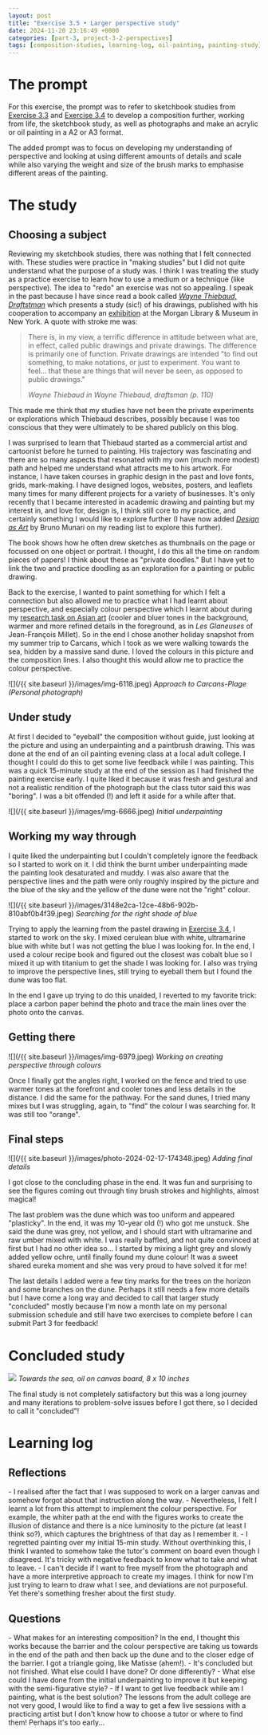 ```yaml
---
layout: post
title: "Exercise 3.5 • Larger perspective study"
date: 2024-11-20 23:16:49 +0000
categories: [part-3, project-3-2-perspectives]
tags: [composition-studies, learning-log, oil-painting, painting-study]
---
```


# The prompt
<!-- /wp:heading --><!-- wp:paragraph -->

For this exercise, the prompt was to refer to sketchbook studies from [Exercise 3.3](https://spaces.oca.ac.uk/gaellelog/category/coursework/part-3/exercise-3-3-linear-perspective-studies/) and [Exercise 3.4](https://spaces.oca.ac.uk/gaellelog/category/coursework/part-3/exercise-3-4-aerial-perspective-study/) to develop a composition further, working from life, the sketchbook study, as well as photographs and make an acrylic or oil painting in a A2 or A3 format.

<!-- /wp:paragraph --><!-- wp:paragraph -->

The added prompt was to focus on developing my understanding of perspective and looking at using different amounts of details and scale while also varying the weight and size of the brush marks to emphasise different areas of the painting.

<!-- /wp:paragraph --><!-- wp:heading {"level":1} -->
# The study
<!-- /wp:heading --><!-- wp:heading -->
## Choosing a subject
<!-- /wp:heading --><!-- wp:paragraph -->

Reviewing my sketchbook studies, there was nothing that I felt connected with. These studies were practice in "making studies" but I did not quite understand what the purpose of a study was. I think I was treating the study as a practice exercise to learn how to use a medium or a technique (like perspective). The idea to "redo" an exercise was not so appealing. I speak in the past because I have since read a book called _[Wayne Thiebaud, Draftstman](https://thamesandhudson.com/wayne-thiebaud-draftsman-9780500021897)_ which presents a study (sic!) of his drawings, published with his cooperation to accompany an [exhibition](https://www.themorgan.org/exhibitions/wayne-thiebaud) at the Morgan Library & Museum in New York. A quote with stroke me was:

<!-- /wp:paragraph --><!-- wp:quote -->

> <!-- wp:paragraph -->
> 
> There is, in my view, a terrific difference in attitude between what are, in effect, called public drawings and private drawings. The difference is primarily one of function. Private drawings are intended "to find out something, to make notations, or just to experiment. You want to feel... that these are things that will never be seen, as opposed to public drawings."
> 
> <!-- /wp:paragraph --><cite>Wayne Thiebaud in <em>Wayne Thiebaud, draftsman</em> (p. 110)</cite>

<!-- /wp:quote --><!-- wp:paragraph -->

This made me think that my studies have not been the private experiments or explorations which Thiebaud describes, possibly because I was too conscious that they were ultimately to be shared publicly on this blog.

<!-- /wp:paragraph --><!-- wp:paragraph -->

I was surprised to learn that Thiebaud started as a commercial artist and cartoonist before he turned to painting. His trajectory was fascinating and there are so many aspects that resonated with my own (much more modest) path and helped me understand what attracts me to his artwork. For instance, I have taken courses in graphic design in the past and love fonts, grids, mark-making. I have designed logos, websites, posters, and leaflets many times for many different projects for a variety of businesses. It's only recently that I became interested in academic drawing and painting but my interest in, and love for, design is, I think still core to my practice, and certainly something I would like to explore further (I have now added _[Design as Art](https://www.penguin.co.uk/books/19371/design-as-art-by-bruno-munari/9780141035819)_ by Bruno Munari on my reading list to explore this further).

<!-- /wp:paragraph --><!-- wp:paragraph -->

The book shows how he often drew sketches as thumbnails on the page or focussed on one object or portrait. I thought, I do this all the time on random pieces of papers! I think about these as "private doodles." But I have yet to link the two and practice doodling as an exploration for a painting or public drawing.

<!-- /wp:paragraph --><!-- wp:paragraph -->

Back to the exercise, I wanted to paint something for which I felt a connection but also allowed me to practice what I had learnt about perspective, and especially colour perspective which I learnt about during my [research task on Asian art](https://spaces.oca.ac.uk/gaellelog/category/uncategorised/research-task-perspective-in-asian-art/) (cooler and bluer tones in the background, warmer and more refined details in the foreground, as in _Les Glaneuses_ of Jean-François Millet). So in the end I chose another holiday snapshot from my summer trip to Carcans, which I took as we were walking towards the sea, hidden by a massive sand dune. I loved the colours in this picture and the composition lines. I also thought this would allow me to practice the colour perspective.

<!-- /wp:paragraph --><!-- wp:image {"id":1168,"sizeSlug":"full","linkDestination":"none"} -->
![](/{{ site.baseurl }}/images/img-6118.jpeg)
_Approach to Carcans-Plage (Personal photograph)_
<!-- /wp:image --><!-- wp:heading -->
## Under study
<!-- /wp:heading --><!-- wp:paragraph -->

At first I decided to "eyeball" the composition without guide, just looking at the picture and using an underpainting and a paintbrush drawing. This was done at the end of an oil painting evening class at a local adult college. I thought I could do this to get some live feedback while I was painting. This was a quick 15-minute study at the end of the session as I had finished the painting exercise early. I quite liked it because it was fresh and gestural and not a realistic rendition of the photograph but the class tutor said this was "boring". I was a bit offended (!) and left it aside for a while after that.

<!-- /wp:paragraph --><!-- wp:image {"id":1169,"sizeSlug":"full","linkDestination":"none"} -->
![](/{{ site.baseurl }}/images/img-6666.jpeg)
_Initial underpainting_
<!-- /wp:image --><!-- wp:heading -->
## Working my way through
<!-- /wp:heading --><!-- wp:paragraph -->

I quite liked the underpainting but I couldn't completely ignore the feedback so I started to work on it. I did think the burnt umber underpainting made the painting look desaturated and muddy. I was also aware that the perspective lines and the path were only roughly inspired by the picture and the blue of the sky and the yellow of the dune were not the "right" colour.

<!-- /wp:paragraph --><!-- wp:image {"id":1170,"sizeSlug":"full","linkDestination":"none"} -->
![](/{{ site.baseurl }}/images/3148e2ca-12ce-48b6-902b-810abf0b4f39.jpeg)
_Searching for the right shade of blue_
<!-- /wp:image --><!-- wp:paragraph -->

Trying to apply the learning from the pastel drawing in [Exercise 3.4](https://spaces.oca.ac.uk/gaellelog/category/coursework/part-3/exercise-3-4-aerial-perspective-study/), I started to work on the sky. I mixed cerulean blue with white, ultramarine blue with white but I was not getting the blue I was looking for. In the end, I used a colour recipe book and figured out the closest was cobalt blue so I mixed it up with titanium to get the shade I was looking for. I also was trying to improve the perspective lines, still trying to eyeball them but I found the dune was too flat.

<!-- /wp:paragraph --><!-- wp:paragraph -->

In the end I gave up trying to do this unaided, I reverted to my favorite trick: place a carbon paper behind the photo and trace the main lines over the photo onto the canvas.

<!-- /wp:paragraph --><!-- wp:heading -->
## Getting there
<!-- /wp:heading --><!-- wp:image {"id":1171,"sizeSlug":"full","linkDestination":"none"} -->
![](/{{ site.baseurl }}/images/img-6979.jpeg)
_Working on creating perspective through colours_
<!-- /wp:image --><!-- wp:paragraph -->

Once I finally got the angles right, I worked on the fence and tried to use warmer tones at the forefront and cooler tones and less details in the distance. I did the same for the pathway. For the sand dunes, I tried many mixes but I was struggling, again, to "find" the colour I was searching for. It was still too "orange".

<!-- /wp:paragraph --><!-- wp:heading -->
## Final steps
<!-- /wp:heading --><!-- wp:image {"id":1172,"sizeSlug":"full","linkDestination":"none"} -->
![](/{{ site.baseurl }}/images/photo-2024-02-17-174348.jpeg)
_Adding final details_
<!-- /wp:image --><!-- wp:paragraph -->

I got close to the concluding phase in the end. It was fun and surprising to see the figures coming out through tiny brush strokes and highlights, almost magical!

<!-- /wp:paragraph --><!-- wp:paragraph -->

The last problem was the dune which was too uniform and appeared "plasticky". In the end, it was my 10-year old (!) who got me unstuck. She said the dune was grey, not yellow, and I should start with ultramarine and raw umber mixed with white. I was really baffled, and not quite convinced at first but I had no other idea so... I started by mixing a light grey and slowly added yellow ochre, until finally found my dune colour! It was a sweet shared eureka moment and she was very proud to have solved it for me!

<!-- /wp:paragraph --><!-- wp:paragraph -->

The last details I added were a few tiny marks for the trees on the horizon and some branches on the dune. Perhaps it still needs a few more details but I have come a long way and decided to call that larger study "concluded" mostly because I'm now a month late on my personal submission schedule and still have two exercises to complete before I can submit Part 3 for feedback!

<!-- /wp:paragraph --><!-- wp:heading {"level":1} -->
# Concluded study
<!-- /wp:heading --><!-- wp:image {"id":1236,"sizeSlug":"full","linkDestination":"media"} -->
[![](https://spaces.oca.ac.uk/gaellelog/wp-content/uploads/sites/5355/2024/11/IMG_8144.jpeg)](https://spaces.oca.ac.uk/gaellelog/wp-content/uploads/sites/5355/2024/11/IMG_8144.jpeg)
_Towards the sea, oil on canvas board, 8 x 10 inches_
<!-- /wp:image --><!-- wp:paragraph -->

The final study is not completely satisfactory but this was a long journey and many iterations to problem-solve issues before I got there, so I decided to call it "concluded"!

<!-- /wp:paragraph --><!-- wp:heading {"level":1} -->
# Learning log
<!-- /wp:heading --><!-- wp:heading -->
## Reflections
<!-- /wp:heading --><!-- wp:list -->
<!-- wp:list-item -->- I realised after the fact that I was supposed to work on a larger canvas and somehow forgot about that instruction along the way. 
<!-- /wp:list-item --><!-- wp:list-item -->- Nevertheless, I felt I learnt a lot from this attempt to implement the colour perspective. For example, the whiter path at the end with the figures works to create the illusion of distance and there is a nice luminosity to the picture (at least I think so?), which captures the brightness of that day as I remember it.
<!-- /wp:list-item --><!-- wp:list-item -->- I regretted painting over my initial 15-min study. Without overthinking this, I think I wanted to somehow take the tutor's comment on board even though I disagreed. It's tricky with negative feedback to know what to take and what to leave.
<!-- /wp:list-item --><!-- wp:list-item -->- I can't decide if I want to free myself from the photograph and have a more interpretive approach to create my images. I think for now I'm just trying to learn to draw what I see, and deviations are not purposeful. Yet there's something fresher about the first study. 
<!-- /wp:list-item -->
<!-- /wp:list --><!-- wp:heading -->
## Questions
<!-- /wp:heading --><!-- wp:list -->
<!-- wp:list-item -->- What makes for an interesting composition? In the end, I thought this works because the barrier and the colour perspective are taking us towards in the end of the path and then back up the dune and to the closer edge of the barrier. I got a triangle going, like Matisse (ahem!).
<!-- /wp:list-item --><!-- wp:list-item -->- It's concluded but not finished. What else could I have done? Or done differently?
<!-- /wp:list-item --><!-- wp:list-item -->- What else could I have done from the initial underpainting to improve it but keeping with the semi-figurative style?
<!-- /wp:list-item --><!-- wp:list-item -->- If I want to get live feedback while am I painting, what is the best solution? The lessons from the adult college are not very good, I would like to find a way to get a few live sessions with a practicing artist but I don't know how to choose a tutor or where to find them! Perhaps it's too early...
<!-- /wp:list-item -->
<!-- /wp:list -->